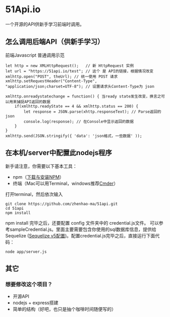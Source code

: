 # 51Api.io
一个开源的API供新手学习前端时调用。
## 怎么调用后端API（供新手学习）
前端Javascript 普通调用示范


```
let http = new XMLHttpRequest();   // 新 HttpRequest 实例 
let url = "https://51api.io/test"; // 这个 是 API的链接，根据情况改变
xmlhttp.open("POST", theUrl); // 统一使用 POST 请求
xmlhttp.setRequestHeader("Content-Type", "application/json;charset=UTF-8"); // 设置请求头Content-Type为 json

xmlhttp.onreadystatechange = function() { 当ready state发生改变，换言之可以用来捕捉API返回的数据
    if(xmlhttp.readyState == 4 && xmlhttp.status == 200) {
        let response = JSON.parse(xhttp.responseText); // Parse返回的json
        console.log(response); // 在Console中显示返回的数据
    }
}
xmlhttp.send(JSON.stringify({ 'data': 'json格式，一些数据' )); 
```

## 在本机/server中配置此nodejs程序

新手请注意，你需要以下基本工具：
- npm（[下载与安装NPM](https://www.npmjs.com/get-npm)）
- 终端（Mac可以用Terminal，windows推荐[Cmder](https://cmder.net/)）

打开terminal，然后依次输入
```
git clone https://github.com/zhenhao-ma/51api.git
cd 51api
npm install
```
npm install 完毕之后，还要配置 config 文件夹中的 credential.js文件。
可以参考sampleCredential.js。里面主要需要包含你使用的sql数据库信息，提供给Sequelize ([Sequelize v5配置](https://sequelize.org/v5/manual/getting-started.html#setting-up-a-connection))。配置credential.js完毕之后，直接运行下面代码：
```$xslt
node app/server.js
```

## 其它
### 想要修改这个项目？
- 开源API
- nodejs + express搭建
- 简单的结构（好吧，也只是抽个咖啡时间随便写的）



